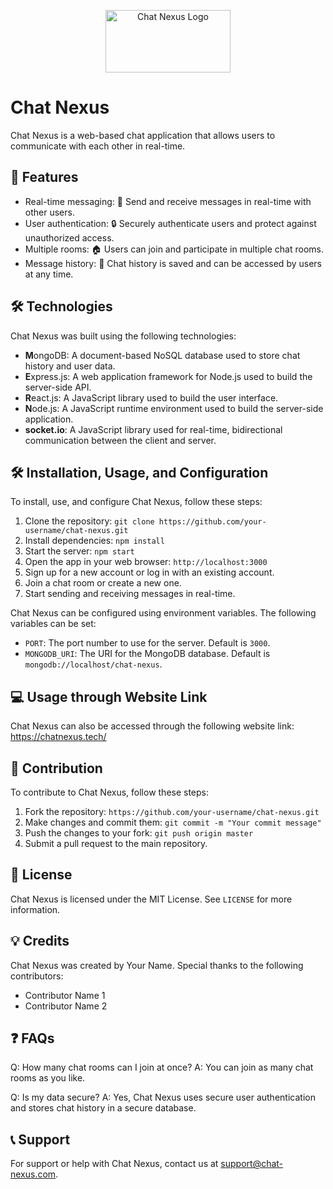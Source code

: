 <p align="center" >
<img src="https://user-images.githubusercontent.com/91087103/222215034-579495cb-83b6-40fc-82a5-be4cd6780a61.png" width="200" height="100" alt="Chat Nexus Logo">

</p>

# Chat Nexus

Chat Nexus is a web-based chat application that allows users to communicate with each other in real-time.

## 🚀 Features

- Real-time messaging: 💬 Send and receive messages in real-time with other users.
- User authentication: 🔒 Securely authenticate users and protect against unauthorized access.
- Multiple rooms: 🏠 Users can join and participate in multiple chat rooms.
- Message history: 📜 Chat history is saved and can be accessed by users at any time.

## 🛠️ Technologies

Chat Nexus was built using the following technologies:

- **M**ongoDB: A document-based NoSQL database used to store chat history and user data.
- **E**xpress.js: A web application framework for Node.js used to build the server-side API.
- **R**eact.js: A JavaScript library used to build the user interface.
- **N**ode.js: A JavaScript runtime environment used to build the server-side application.
- **socket.io**: A JavaScript library used for real-time, bidirectional communication between the client and server.

## 🛠️ Installation, Usage, and Configuration

To install, use, and configure Chat Nexus, follow these steps:

1. Clone the repository: `git clone https://github.com/your-username/chat-nexus.git`
2. Install dependencies: `npm install`
3. Start the server: `npm start`
4. Open the app in your web browser: `http://localhost:3000`
5. Sign up for a new account or log in with an existing account.
6. Join a chat room or create a new one.
7. Start sending and receiving messages in real-time.

Chat Nexus can be configured using environment variables. The following variables can be set:

- `PORT`: The port number to use for the server. Default is `3000`.
- `MONGODB_URI`: The URI for the MongoDB database. Default is `mongodb://localhost/chat-nexus`.

## 💻 Usage through Website Link

Chat Nexus can also be accessed through the following website link: https://chatnexus.tech/



## 👥 Contribution

To contribute to Chat Nexus, follow these steps:

1. Fork the repository: `https://github.com/your-username/chat-nexus.git`
2. Make changes and commit them: `git commit -m "Your commit message"`
3. Push the changes to your fork: `git push origin master`
4. Submit a pull request to the main repository.

## 📝 License

Chat Nexus is licensed under the MIT License. See `LICENSE` for more information.

## 💡 Credits

Chat Nexus was created by Your Name. Special thanks to the following contributors:

- Contributor Name 1
- Contributor Name 2

## ❓ FAQs

Q: How many chat rooms can I join at once?
A: You can join as many chat rooms as you like.

Q: Is my data secure?
A: Yes, Chat Nexus uses secure user authentication and stores chat history in a secure database.

## 📞 Support

For support or help with Chat Nexus, contact us at support@chat-nexus.com.
